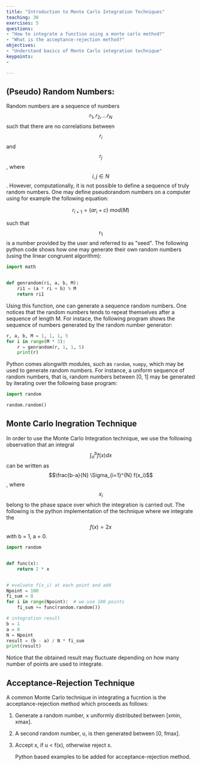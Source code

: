 ```yaml
---
title: "Introduction to Monte Carlo Integration Techniques"
teaching: 30
exercises: 5
questions:
- "How to integrate a function using a monte carlo method?"
- "What is the acceptance-rejection method?"
objectives:
- "Understand basics of Monte Carlo integration technique"
keypoints:
-

---
```


<!-- Mathjax Support -->
<script type="text/javascript" async
src="https://cdn.mathjax.org/mathjax/latest/MathJax.js?config=TeX-MML-AM_CHTML">
</script>


## (Pseudo) Random Numbers:

Random numbers are a sequence of numbers $$r_1, r_2, ...r_N$$ such that there are no correlations between $$r_i$$ and $$r_j$$, where $$i,j \in N$$. However, computationally, it is not possible to define a sequence of truly random numbers.  One may define pseudorandom numbers on a computer using for example the following equation:

$$r_{i+1} = (a r_{i} + c)~ mod(M)$$

such that $$r_{1}$$ is a number provided by the user and referred to as "seed". The following python code shows how one may generate their own random numbers (using the linear congruent algorithm):


```python
import math


def genrandom(ri, a, b, M):
    ri1 = (a * ri + b) % M
    return ri1
```

Using this function, one can generate a sequence random numbers. One notices that the random numbers tends to repeat themselves after a sequence of length M. For instace, the following program shows the sequence of numbers generated by the random number generator:


```python
r, a, b, M = 1, 1, 1, 5
for i in range(M * 3):
    r = genrandom(r, 1, 1, 5)
    print(r)
```


Python comes alongwith modules, such as `random`, `numpy`,  which may be used to generate random numbers. For instance, a uniform sequence of random numbers, that is, random numbers between [0, 1] may be generated by iterating over the following base program:

```python
import random

random.random()
```


## Monte Carlo Inegration Technique

In order to use the Monte Carlo Integration technique, we use the following observation that an integral $$\int_{a}^{b} f(x) dx$$ can be written as $$\frac{b-a}{N} \Sigma_{i=1}^{N} f(x_i)$$, where $$x_i$$ belong to the phase space over which the integration is carried out. The following is the python implementation of the technique where we integrate the $$f(x) = 2x$$ with b = 1, a = 0.

```python
import random


def func(x):
    return 2 * x


# evaluate f(x_i) at each point and add
Npoint = 100
fi_sum = 0
for i in range(Npoint):  # we use 100 points
    fi_sum += func(random.random())

# integration result
b = 1
a = 0
N = Npoint
result = (b - a) / N * fi_sum
print(result)
```
Notice that the obtained result may fluctuate depending on how many number of points are used to integrate.

## Acceptance-Rejection Technique

A common Monte Carlo technique in integrating a fucntion is the acceptance-rejection method which proceeds as follows:

1. Generate a random number, x uniformly distributed between [xmin, xmax].
2. A second random number, u, is then generated between [0, fmax].
3. Accept x, if u < f(x), otherwise reject x.

    Python based examples to be added for acceptance-rejection method.

